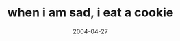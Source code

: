 ---
layout: base.njk
title : 'when i am sad, i eat a cookie' 
view_title : 'when i am sad, i eat a cookie' 
year : '2004' 
date : '2004-04-27' 
img_file : '/drawing/wheniamsadieatacookie.png' 
html_file : 'wheniamsadieatacookie' 
next_html : 'countingdownthedays.html' 
year_order : '89' 
permalink : "title/{{html_file}}.html"
---